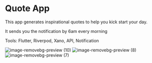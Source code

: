 <h1>Quote App</h1>

This app generates inspirational quotes to help you kick start your day.

It sends you the notification by 6am every morning

Tools: Flutter, Riverpod, Xano, API, Notification



![image-removebg-preview (10)](https://user-images.githubusercontent.com/42071241/189536885-8dfb09e0-bd9f-4073-8a44-55cb8c372693.png)
![image-removebg-preview (8)](https://user-images.githubusercontent.com/42071241/189479608-65a6bafb-dcda-435d-97ee-9572f347c065.png)
![image-removebg-preview (7)](https://user-images.githubusercontent.com/42071241/189479610-8c624f8e-ce86-479a-b601-c15383e984da.png)
